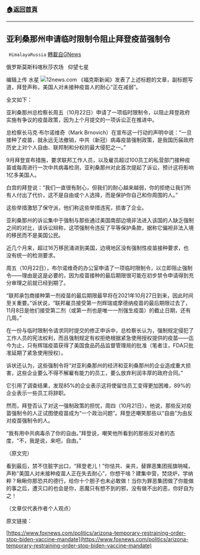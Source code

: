 ###  [:house:返回首頁](https://github.com/ourhimalayas/txt)
---


## 亚利桑那州申请临时限制令阻止拜登疫苗强制令
` HimalayaRussia` [轉載自GNews](https://gnews.org/zh-hans/1611571/)

俄罗斯莫斯科喀秋莎农场   仰望七星

编辑上传  水星
![](https://assets.gnews.org/wp-content/uploads/2021/10/A-7.jpg)12news.com
《福克斯新闻》发表了上述标题的文章，副标题写道，拜登声称，美国人对未接种疫苗人的耐心“正在减弱”。

全文如下：

亚利桑那州总检察长周五（10月22日）申请了一项临时限制令，以阻止拜登政府实施有争议的疫苗政策，因为上个月提交的一项诉讼正在推进中。

总检察长马克·布尔诺维奇（Mark Brnovich）在宣布这一行动的声明中说：“一旦接种了疫苗，就永远无法撤销，中共（新冠）病毒疫苗强制政策，是我国历届政府历史上对个人自由、联邦制和分权的最大侵犯之一。”

9月拜登宣布措施，要求联邦工作人员，以及雇员超过100员工的私营部门接种疫苗或每周进行一次中共病毒检测，亚利桑那州对此首次提起了诉讼，预计这将影响1亿多美国人。

白宫的拜登说：“我们一直很有耐心，但我们的耐心越来越弱，你的拒绝让我们所有人付出了代价，这不是自由或个人选择，而是保护你自己和你周围的人。”

这些举措激怒了保守派，他们称这些举措违宪，损害了企业。

亚利桑那州的诉讼集中于强制与那些通过美国南部边境非法进入该国的人缺乏强制之间的对比，该诉讼辩称，这项强制令违反了平等保护条款，据称它偏袒非法入境的移民而不是美国公民。

近几个月来，超过16万移民涌进到美国，边境地区没有强制性疫苗接种要求，也没有统一的检测要求。

周五（10月22日），布尔诺维奇的办公室申请了一项临时限制令，以立即阻止强制令——理由是这是必要的，因为疫苗接种的最后期限很可能在初步禁令申请得到充分审理之前就已经到期了。

“联邦承包商接种第一剂疫苗的最后期限最早将在2021年10月27日到来，因此时间至关重要。”诉状说，“联邦雇员接受第一剂辉瑞或摩德纳疫苗的最后期限过去了，11月8日是他们接受第二剂（或第一剂也是唯一一剂强生疫苗）的截止日期，还有几周。”

在一份与临时限制令请求同时提交的修正申诉中，总检察长认为，强制规定侵犯了工作人员的宪法权利，而且强制规定有权拒绝根据紧急使用授权提供的疫苗——迄今为止，只有辉瑞疫苗获得了美国食品药品监督管理局的批准（笔者注，FDA只批准延期了紧急使用授权）。

诉状还认为，这些强制令将“对亚利桑那州的经济和亚利桑那州的企业造成重大损害，这些企业要么不得不解雇有能力的员工，要么放弃利润丰厚的政府合同。”

它引用了调查结果，发现85%的企业表示这将使留住员工变得更加困难，89%的企业表示一些员工将辞职。

然而，拜登否认了对这一强制政策的担忧，周四（10月21日），他说，那些反对疫苗强制令的人正试图使疫苗成为“一个政治问题”。拜登还嘲笑那些以“自由”为由反对疫苗强制令的人。

“我有用中共病毒杀了你的自由。”拜登说，嘲笑他所看到的那些反对者的态度，“不，我是说，来吧，自由。”

（原文完）

看到最后，禁不住脏字出口，“拜登老儿！”你怯共、亲共，替罪恶集团摇旗呐喊，声称“美国人对未接种疫苗人正在失去耐心”，你想干啥？建集中营，焚烧炉，学纳粹？瞅瞅你那恐共的德行，给你十个胆子也未必敢做！当你为罪恶集团做了你能做的事之后，遭灭口的也会是你，恶魔只有想不到的邪，没有做不出的恶，你好自为之！

（文章仅代表作者个人观点）

原文链接：

[https://www.foxnews.com/politics/arizona-temporary-restraining-order-stop-biden-vaccine-mandate](https://www.foxnews.com/politics/arizona-temporary-restraining-order-stop-biden-vaccine-mandate)
